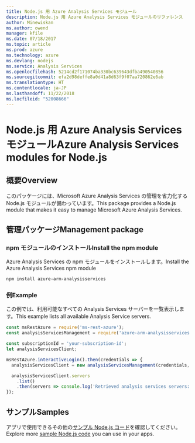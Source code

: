 ```yaml
---
title: Node.js 用 Azure Analysis Services モジュール
description: Node.js 用 Azure Analysis Services モジュールのリファレンス
author: Minewiskan
ms.author: owend
manager: kfile
ms.date: 07/18/2017
ms.topic: article
ms.prod: azure
ms.technology: azure
ms.devlang: nodejs
ms.service: Analysis Services
ms.openlocfilehash: 5214cd2f171074ba330bc639643dfba490540856
ms.sourcegitcommit: efa2d98deffe8a0d41a8d63f9f07aa720862e6ab
ms.translationtype: HT
ms.contentlocale: ja-JP
ms.lasthandoff: 11/22/2018
ms.locfileid: "52008666"
---
```

# <a name="azure-analysis-services-modules-for-nodejs"></a><span data-ttu-id="69af0-103">Node.js 用 Azure Analysis Services モジュール</span><span class="sxs-lookup"><span data-stu-id="69af0-103">Azure Analysis Services modules for Node.js</span></span>

## <a name="overview"></a><span data-ttu-id="69af0-104">概要</span><span class="sxs-lookup"><span data-stu-id="69af0-104">Overview</span></span>
<span data-ttu-id="69af0-105">このパッケージには、Microsoft Azure Analysis Services の管理を省力化する Node.js モジュールが備わっています。</span><span class="sxs-lookup"><span data-stu-id="69af0-105">This package provides a Node.js module that makes it easy to manage Microsoft Azure Analysis Services.</span></span>

## <a name="management-package"></a><span data-ttu-id="69af0-106">管理パッケージ</span><span class="sxs-lookup"><span data-stu-id="69af0-106">Management package</span></span>

### <a name="install-the-npm-module"></a><span data-ttu-id="69af0-107">npm モジュールのインストール</span><span class="sxs-lookup"><span data-stu-id="69af0-107">Install the npm module</span></span>

<span data-ttu-id="69af0-108">Azure Analysis Services の npm モジュールをインストールします。</span><span class="sxs-lookup"><span data-stu-id="69af0-108">Install the Azure Analysis Services npm module</span></span>

```bash
npm install azure-arm-analysisservices
```

### <a name="example"></a><span data-ttu-id="69af0-109">例</span><span class="sxs-lookup"><span data-stu-id="69af0-109">Example</span></span>

<span data-ttu-id="69af0-110">この例では、利用可能なすべての Analysis Services サーバーを一覧表示します。</span><span class="sxs-lookup"><span data-stu-id="69af0-110">This example lists all available Analysis Service servers.</span></span>

```javascript
const msRestAzure = require('ms-rest-azure');
const analysisServicesManagement = require('azure-arm-analysisservices');

const subscriptionId = 'your-subscription-id';
let analysisServicesClient;

msRestAzure.interactiveLogin().then(credentials => {
  analysisServicesClient = new analysisServicesManagement(credentials, subscriptionId);

  analysisServicesClient.servers
    .list()
    .then(servers => console.log('Retrieved analysis services servers: ', servers));
});
```

## <a name="samples"></a><span data-ttu-id="69af0-111">サンプル</span><span class="sxs-lookup"><span data-stu-id="69af0-111">Samples</span></span>

<span data-ttu-id="69af0-112">アプリで使用できるその他の[サンプル Node.js コード](https://azure.microsoft.com/resources/samples/?platform=nodejs)を確認してください。</span><span class="sxs-lookup"><span data-stu-id="69af0-112">Explore more [sample Node.js code](https://azure.microsoft.com/resources/samples/?platform=nodejs) you can use in your apps.</span></span>
